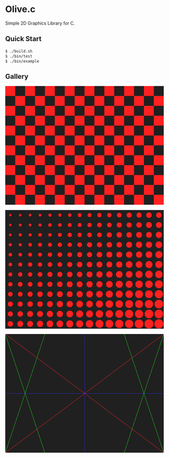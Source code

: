 # Olive.c

Simple 2D Graphics Library for C.

## Quick Start

```console
$ ./build.sh
$ ./bin/test
$ ./bin/example
```

## Gallery

![checker](./imgs/checker.png)

![circle](./imgs/circle.png)

![lines](./imgs/lines.png)
